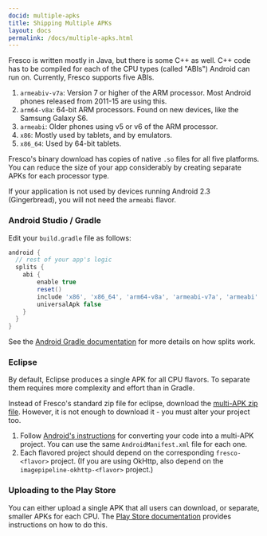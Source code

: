 ```yaml
---
docid: multiple-apks
title: Shipping Multiple APKs
layout: docs
permalink: /docs/multiple-apks.html
---
```


Fresco is written mostly in Java, but there is some C++ as well. C++ code has to be compiled for each of the CPU types (called "ABIs") Android can run on. Currently, Fresco supports five ABIs.

1. `armeabiv-v7a`: Version 7 or higher of the ARM processor. Most Android phones released from 2011-15 are using this.
2. `arm64-v8a`: 64-bit ARM processors. Found on new devices, like the Samsung Galaxy S6.
1. `armeabi`: Older phones using v5 or v6 of the ARM processor.
1. `x86`: Mostly used by tablets, and by emulators.
2. `x86_64`: Used by 64-bit tablets.

Fresco's binary download has copies of native `.so` files for all five platforms. You can reduce the size of your app considerably by creating separate APKs for each processor type.

If your application is not used by devices running Android 2.3 (Gingerbread), you will not need the `armeabi` flavor.

### Android Studio / Gradle

Edit your `build.gradle` file as follows:

```groovy
android {
  // rest of your app's logic
  splits {
    abi {
        enable true
        reset()
        include 'x86', 'x86_64', 'arm64-v8a', 'armeabi-v7a', 'armeabi'
        universalApk false
    }
  }
}
```

See the [Android Gradle documentation](http://tools.android.com/tech-docs/new-build-system/user-guide/apk-splits) for more details on how splits work.

### Eclipse

By default, Eclipse produces a single APK for all CPU flavors. To separate them requires more complexity and effort than in Gradle.

Instead of Fresco's standard zip file for eclipse, download the [multi-APK zip file](https://github.com/facebook/fresco/releases/download/v{{site.current_version}}/frescolib-v{{site.current_version}}-multi.zip). However, it is not enough to download it - you must alter your project too.

1. Follow [Android's instructions](http://developer.android.com/training/multiple-apks/api.html) for converting your code into a multi-APK project. You can use the same `AndroidManifest.xml` file for each one.
2. Each flavored project should depend on the corresponding `fresco-<flavor>` project. (If you are using OkHttp, also depend on the `imagepipeline-okhttp-<flavor>` project.)


### Uploading to the Play Store

You can either upload a single APK that all users can download, or separate, smaller APKs for each CPU. The [Play Store documentation](http://developer.android.com/google/play/publishing/multiple-apks.html) provides instructions on how to do this.

